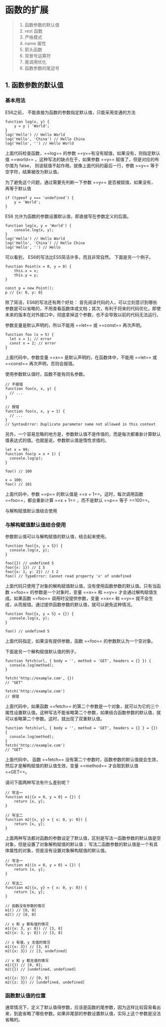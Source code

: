 # 函数的扩展

> 1. 函数参数的默认值
> 2. rest 函数
> 3. 严格模式
> 4. name 属性
> 5. 箭头函数
> 6. 双冒号运算符
> 7. 尾调用优化
> 8. 函数参数的尾逗号

## 1. 函数参数的默认值

### 基本用法
ES6之前， 不能直接为函数的参数指定默认值，只能采用变通的方法
```
function log(x, y) {
    y = y | 'World';
}
log('Hello') // Hello World
log('Hello', 'China') // Hello China
log('Hello', '') // Hello World
```
上面代码检查函数，==log== 的参数 ==y==有没有赋值，如果没有，则指定默认值 ==world== 。这种写法的缺点在于，如果参数 ==y== 赋值了，但是对应的布尔值为 false， 则该赋值不起作用。就像上面代码的最后一行，参数 ==y== 等于空字符，结果被改为默认值。

为了避免这个问题，通过需要先判断一下参数 ==y== 是否被赋值，如果没有， 再等于默认值

```
if (typeof y === 'undefined') {
    y = 'World';
}
```

ES6 允许为函数的参数设置默认值，即直接写在参数定义的后面。

```
function log(x, y = 'World') {
    console.log(x, y);
}
log('Hello') // Hello World
log('Hello', 'China') // Hello China
log('Hello', '') // Hello
```
可以看到， ES6的写法比ES5简洁许多，而且非常自然。 下面是另一个例子。

```
function Point(x = 0, y = 0) {
    this.x = x;
    this.y = y;
}

const p = new Point();
p // {x: 0, y: 0}
```
除了简洁，ES6的写法还有两个好处： 首先阅读代码的人，可以立刻意识到哪些参数是可以省略的，不用查看函数体或文档；其次，有利于将来的代码优化，即使未来的版本在对外接口中，彻底拿掉这个参数，也不会导致以前的代码无法运行。

参数变量是默认声明的，所以不能用 ==let== 或 ==const== 再次声明。

```
function foo (x = 5) {
  let x = 1; // error
  const x = 2; // error
}
```
上面代码中，参数变量 ==x== 是默认声明的，在函数体中，不能用 ==let== 或 ==const== 再次声明，否则会报错。

使用参数默认值时，函数不能有同名参数。

```
// 不报错
function foo(x, x, y) {
  // ...
}

// 报错
function foo(x, x, y = 1) {
  // ...
}
// SyntaxError: Duplicate parameter name not allowed in this context
```

另外，一个容易忽略的地方是，参数默认值不是传值的，而是每次都重新计算默认值表达式的值。也就是说，参数默认值是惰性求值的。

```
let x = 99;
function foo(p = x + 1) {
  console.log(p);
}

foo() // 100

x = 100;
foo() // 101
```

上面代码中，参数 ==p== 的默认值是 ==x + 1==。这时，每次调用函数 ==foo==，都会重新计算 ==x + 1== ，而不是默认 ==p== 等于 ==100==。

与解构赋值默认值结合使用

### 与解构赋值默认值结合使用
参数默认值可以与解构赋值的默认值，结合起来使用。

```
function foo({x, y = 5}) {
  console.log(x, y);
}

foo({}) // undefined 5
foo({x: 1}) // 1 5
foo({x: 1, y: 2}) // 1 2
foo() // TypeError: Cannot read property 'x' of undefined
```
上面代码只使用了对象的解构赋值默认值，没有使用函数参数的默认值。只有当函数 ==foo== 的参数是一个对象时，变量 ==x== 和 ==y== 才会通过解构赋值生成。如果函数 ==foo== 调用时没提供参数，变量 ==x== 和 ==y== 就不会生成，从而报错。通过提供函数参数的默认值，就可以避免这种情况。

```
function foo({x, y = 5} = {}) {
  console.log(x, y);
}

foo() // undefined 5
```
上面代码指定，如果没有提供参数，函数 ==foo== 的参数默认为一个空对象。

下面是另一个解构赋值默认值的例子。

```
function fetch(url, { body = '', method = 'GET', headers = {} }) {
  console.log(method);
}

fetch('http://example.com', {})
// "GET"

fetch('http://example.com')
// 报错
```
上面代码中，如果函数 ==fetch== 的第二个参数是一个对象，就可以为它的三个属性设置默认值。这种写法不能省略第二个参数，如果结合函数参数的默认值，就可以省略第二个参数。这时，就出现了双重默认值。

```
function fetch(url, { body = '', method = 'GET', headers = {} } = {}) {
  console.log(method);
}
fetch('http://example.com')
// "GET"
```
上面代码中， 函数 ==fetch== 没有第二个参数时，函数参数的默认值就会生效，然后才是解构赋值的默认值生效，变量 ==method== 才会取到默认值 ==GET==。

请问下面两种写法有什么差别呢？
```
// 写法一
function m1({x = 0, y = 0} = {}) {
    return [x, y];
}

// 写法二
function m2({x, y} = { x: 0, y: 0}) {
    return [x, y];
}
```
上面两种写法都对函数的参数设定了默认值，区别是写法一函数参数的默认值是空对象，但是设置了对象解构赋值的默认值； 写法二函数参数的默认值是一个有具体属性的对象，但是没有设置对象解构赋值的默认值。

```
// 写法一
function m1({x = 0, y = 0} = {}) {
    return [x, y];
}

// 写法二
function m2({x, y} = { x: 0, y: 0}) {
    return [x, y];
}

// 函数没有参数的情况
m1() // [0, 0]
m2() // [0, 0]

// x 和 y 都有值的情况
m1({x: 3, y: 8}) // [3, 8]
m2({x: 3, y: 8}) // [3, 8]

// x 有值，y 无值的情况
m1({x: 3}) // [3, 0]
m2({x: 3}) // [3, undefined]

// x 和 y 都无值的情况
m1({}) // [0, 0];
m2({}) // [undefined, undefined]

m1({z: 3}) // [0, 0]
m2({z: 3}) // [undefined, undefined]
```

### 函数默认值的位置
通常情况下，定义了默认值得参数，应该是函数的尾参数，因为这样比较容易看出来，到底省略了哪些参数。如果非尾部的参数设置默认值，实际上这个参数是没法省略的。




























